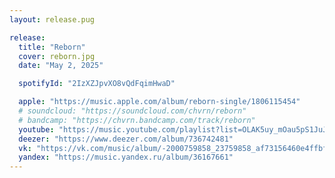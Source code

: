 ```yaml
---
layout: release.pug

release:
  title: "Reborn"
  cover: reborn.jpg
  date: "May 2, 2025"

  spotifyId: "2IzXZJpvXO8vQdFqimHwaD"

  apple: "https://music.apple.com/album/reborn-single/1806115454"
  # soundcloud: "https://soundcloud.com/chvrn/reborn"
  # bandcamp: "https://chvrn.bandcamp.com/track/reborn"
  youtube: "https://music.youtube.com/playlist?list=OLAK5uy_mOau5pS1JuJhwCsOFMIX930_iU34x_2KA"
  deezer: "https://www.deezer.com/album/736742481"
  vk: "https://vk.com/music/album/-2000759858_23759858_af73156460e4ffbf60"
  yandex: "https://music.yandex.ru/album/36167661"
---
```

